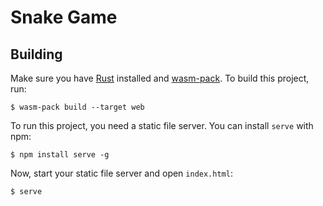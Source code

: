 # Snake Game
## Building

Make sure you have [Rust](https://www.rust-lang.org) installed and
[wasm-pack](https://rustwasm.github.io/wasm-pack/). To build this project, run:

```
$ wasm-pack build --target web
```

To run this project, you need a static file server. You can install `serve` with
npm:

```
$ npm install serve -g
```

Now, start your static file server and open `index.html`:

```
$ serve
```
